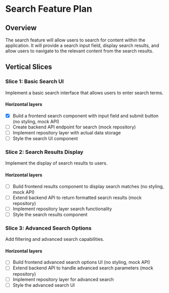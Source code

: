 # Search Feature Plan

## Overview

The search feature will allow users to search for content within the application. It will provide a search input field, display search results, and allow users to navigate to the relevant content from the search results.

## Vertical Slices

### Slice 1: Basic Search UI

Implement a basic search interface that allows users to enter search terms.

#### Horizontal layers
- [x] Build a frontend search component with input field and submit button (no styling, mock API)
- [ ] Create backend API endpoint for search (mock repository)
- [ ] Implement repository layer with actual data storage
- [ ] Style the search UI component

### Slice 2: Search Results Display

Implement the display of search results to users.

#### Horizontal layers
- [ ] Build frontend results component to display search matches (no styling, mock API)
- [ ] Extend backend API to return formatted search results (mock repository)
- [ ] Implement repository layer search functionality
- [ ] Style the search results component

### Slice 3: Advanced Search Options

Add filtering and advanced search capabilities.

#### Horizontal layers
- [ ] Build frontend advanced search options UI (no styling, mock API)
- [ ] Extend backend API to handle advanced search parameters (mock repository)
- [ ] Implement repository layer for advanced search
- [ ] Style the advanced search UI
